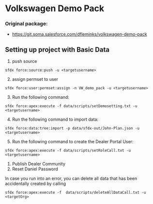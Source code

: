 # Volkswagen Demo Pack

### Original package:
- https://git.soma.salesforce.com/dfleminks/volkswagen-demo-pack

## Setting up project with Basic Data

1. push source
```
sfdx force:source:push -u <targetusername>
```
2. assign permset to user
```
sfdx force:user:permset:assign -n VW_demo_pack -u <targetusername>
```
3. Run the following command:
```
sfdx force:apex:execute -f data/scripts/setDemosetting.txt -u <targetusername>
```
4. Run the following command to import data:
```
sfdx force:data:tree:import -p data/sfdx-out/John-Plan.json -u <targetusername>
```
5. Run the following command to create the Dealer Portal User:
```
sfdx force:apex:execute -f data/scripts/setRoleCall.txt -u <targetusername>
```
1. Publish Dealer Community
2. Reset Daniel Password


In case you run into an error, you can delete all data that has been accidentally created by calling
```
sfdx force:apex:execute -f  data/scripts/deleteAllDataCall.txt -u <targetOrg>
```
